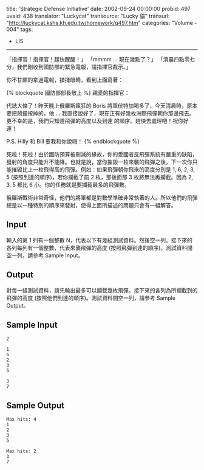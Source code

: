 title: 'Strategic Defense Initiative'
date: 2002-09-24 00:00:00
probid: 497
uvaid: 438
translator: "Luckycat"
transource: "Lucky 貓"
transurl: "http://luckycat.kshs.kh.edu.tw/homework/q497.htm"
categories: "Volume - 004"
tags:
- LIS
---

「指揮官！指揮官！趕快醒醒！」
「mmmm ... 現在幾點了？」
「清晨四點零七分，我們剛收到國防部的緊急電報，請指揮官裁示。」

你不甘願的拿過電報，揉揉眼睛，看到上面寫著：

{% blockquote 國防部部長敬上 %}
親愛的指揮官：

代誌大條了！昨天晚上俄羅斯瘋狂的 Boris 將軍伏特加喝多了，今天清晨時，原本要把鬧鐘按掉的，他 ...
我直接說好了，現在正有好幾枚洲際飛彈朝你那邊飛去。更不幸的是，我們只知道飛彈的高度以及到達
的順序。趕快去處理吧！祝你好運！
                                                                          
P.S. Hilly 和 Bill 要我和你說嗨！
{% endblockquote %}

死啦！死啦！由於國防預算被刪減的緣故，你的愛國者反飛彈系統有嚴重的缺陷，發射的角度只能升不能降。也就是說，當你摧毀一枚來襲的飛彈之後，下一次你只能摧毀比上一枚飛得高的飛彈。例如：如果飛彈朝你飛來的高度分別是 1, 6, 2, 3, 5 (按照到達的順序)，若你攔截了前 2 枚，那後面那 3 枚將無法再攔截。因為 2, 3, 5 都比 6 小。你的任務就是要攔截最多的飛彈數。

俄羅斯戰術非常奇怪，他們的將軍都是對數學準確非常執著的人。所以他們的飛彈總是以一種特別的順序來發射，使得上面所描述的問題只會有一組解答。

## Input ##

輸入的第 1 列有一個整數 N，代表以下有幾組測試資料。然後空一列。接下來的各列每列有一個整數，代表來襲飛彈的高度 (按照飛彈到達的順序)。測試資料間空一列，請參考 Sample Input。

## Output ##

對每一組測試資料，請先輸出最多可以攔截幾枚飛彈。接下來的各列為所攔截到的飛彈的高度 (按照他們到達的順序)。測試資料間空一列，請參考 Sample Output。

## Sample Input ##

	2

	1
	6
	2
	3
	5

	3
	7

## Sample Output ##

	Max hits: 4
	1
	2
	3
	5

	Max hits: 2
	3
	7
